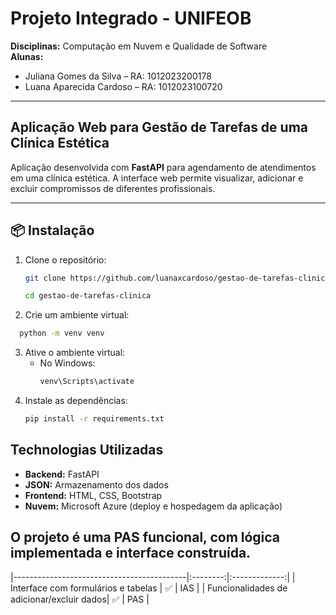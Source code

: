 # Projeto Integrado - UNIFEOB

**Disciplinas:** Computação em Nuvem e Qualidade de Software  
**Alunas:**  
- Juliana Gomes da Silva – RA: 1012023200178  
- Luana Aparecida Cardoso – RA: 1012023100720  

---

## Aplicação Web para Gestão de Tarefas de uma Clínica Estética

Aplicação desenvolvida com **FastAPI** para agendamento de atendimentos em uma clínica estética. A interface web permite visualizar, adicionar e excluir compromissos de diferentes profissionais.

---

## 📦 Instalação

1. Clone o repositório:
   ```bash
   git clone https://github.com/luanaxcardoso/gestao-de-tarefas-clinica.git
   
   cd gestao-de-tarefas-clinica
    ```
2. Crie um ambiente virtual:
 ```bash
   python -m venv venv
   ```
3. Ative o ambiente virtual:
   - No Windows:
     ```bash
     venv\Scripts\activate
     ```
4. Instale as dependências:
   ```bash
   pip install -r requirements.txt
   ```

## Technologias Utilizadas
- **Backend:** FastAPI
- **JSON:** Armazenamento dos dados
- **Frontend:** HTML, CSS, Bootstrap
- **Nuvem:** Microsoft Azure (deploy e hospedagem da aplicação) 

## O projeto é uma PAS funcional, com lógica implementada e interface construída.

|-------------------------------------------|:--------:|:-------------:|
| Interface com formulários e tabelas       | ✅       | IAS           |
| Funcionalidades de adicionar/excluir dados| ✅       | PAS           |